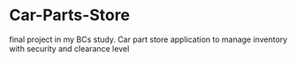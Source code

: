 # Car-Parts-Store
final project in my BCs study. Car part store application to manage inventory with security and clearance level 
